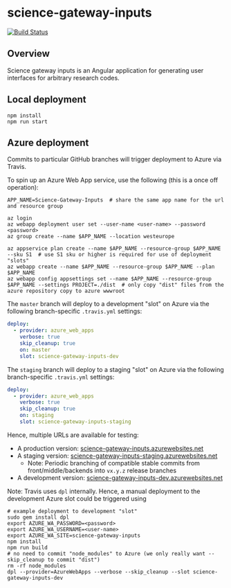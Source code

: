 # science-gateway-inputs

[![Build Status](https://travis-ci.org/alan-turing-institute/science-gateway-inputs.svg?branch=master)](https://travis-ci.org/alan-turing-institute/science-gateway-inputs)

## Overview

Science gateway inputs is an Angular application for generating user interfaces for arbitrary research codes.

## Local deployment

```shell
npm install
npm run start
```

## Azure deployment

Commits to particular GitHub branches will trigger deployment to Azure via Travis.

To spin up an Azure Web App service, use the following (this is a once off operation):

```shell
APP_NAME=Science-Gateway-Inputs  # share the same app name for the url and resource group

az login
az webapp deployment user set --user-name <user-name> --password <password>
az group create --name $APP_NAME --location westeurope

az appservice plan create --name $APP_NAME --resource-group $APP_NAME --sku S1  # use S1 sku or higher is required for use of deployment "slots"
az webapp create --name $APP_NAME --resource-group $APP_NAME --plan $APP_NAME
az webapp config appsettings set --name $APP_NAME --resource-group $APP_NAME --settings PROJECT=./dist  # only copy "dist" files from the azure repository copy to azure wwwroot
```
The `master` branch will deploy to a development "slot" on Azure via the following branch-specific `.travis.yml` settings:

```yaml
deploy:
  - provider: azure_web_apps
    verbose: true
    skip_cleanup: true
    on: master
    slot: science-gateway-inputs-dev
```

The `staging` branch will deploy to a staging "slot" on Azure via the following branch-specific `.travis.yml` settings:

```yaml
deploy:
  - provider: azure_web_apps
    verbose: true
    skip_cleanup: true
    on: staging
    slot: science-gateway-inputs-staging
```

Hence, multiple URLs are available for testing:

* A production version: [science-gateway-inputs.azurewebsites.net](science-gateway-inputs.azurewebsites.net)
* A staging version: [science-gateway-inputs-staging.azurewebsites.net](science-gateway-inputs-staging.azurewebsites.net)
  * Note: Periodic branching of compatible stable commits from front/middle/backends into `vx.y.z` release branches
* A development version: [science-gateway-inputs-dev.azurewebsites.net](science-gateway-inputs-dev.azurewebsites.net)

Note: Travis uses `dpl` internally. Hence, a manual deployment to the development Azure slot could be triggered using

```shell
# example deployment to development "slot"
sudo gem install dpl
export AZURE_WA_PASSWORD=<password>
export AZURE_WA_USERNAME=<user-name>
export AZURE_WA_SITE=science-gateway-inputs
npm install
npm run build
# no need to commit "node_modules" to Azure (we only really want --skip_cleanup to commit "dist")
rm -rf node_modules  
dpl --provider=AzureWebApps --verbose --skip_cleanup --slot science-gateway-inputs-dev
```
